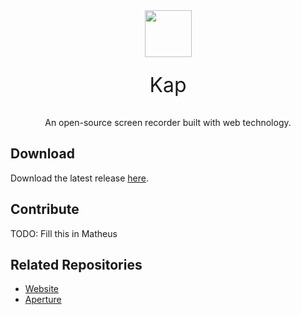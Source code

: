 <div style="text-align: center;">
  <img src="https://getkap.co/images/favicon/kap.svg" height="75">
  <p style="margin-top: 25px; font-size: 32px;">Kap</p>
  <p>An open-source screen recorder built with web technology.<p>
</div>

## Download
Download the latest release [here](https://getkap.co/download).

## Contribute
TODO: Fill this in Matheus

## Related Repositories
- [Website](https://github.com/wulkano/kap-website)
- [Aperture](https://github.com/wulkano/aperture)
